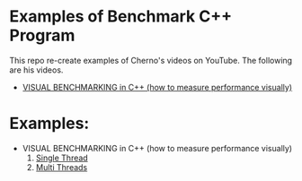 # Examples of Benchmark C++ Program
This repo re-create examples of Cherno's videos on YouTube. The following are his videos.
* [VISUAL BENCHMARKING in C++ (how to measure performance visually)](https://youtu.be/xlAH4dbMVnU)

# Examples:
* VISUAL BENCHMARKING in C++ (how to measure performance visually)
    1. [Single Thread](https://github.com/Brandon-HY-Lin/benchmark_cpp/tree/master/visual_benchmarks/example_1_single_thread)
    1. [Multi Threads](https://github.com/Brandon-HY-Lin/benchmark_cpp/tree/master/visual_benchmarks/example_2_multi_threads)

